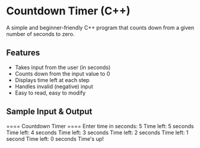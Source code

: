 # Countdown Timer (C++)

A simple and beginner-friendly C++ program that counts down from a given number of seconds to zero.


## Features

- Takes input from the user (in seconds)
- Counts down from the input value to 0
- Displays time left at each step
- Handles invalid (negative) input
- Easy to read, easy to modify


## Sample Input & Output
==== Countdown Timer ====
Enter time in seconds: 5
Time left: 5 seconds
Time left: 4 seconds
Time left: 3 seconds
Time left: 2 seconds
Time left: 1 second
Time left: 0 seconds
Time's up!

